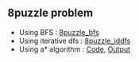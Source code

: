 ## 8puzzle problem

* Using BFS : [8puzzle_bfs](8puzzle_bfs.ipynb)
* Using iterative dfs : [8puzzle_iddfs](8puzzle_iddfs.ipynb)
* Using a* algorithm : [ Code](8puzzle.py), [ Output](8_puzzle.pdf) 
